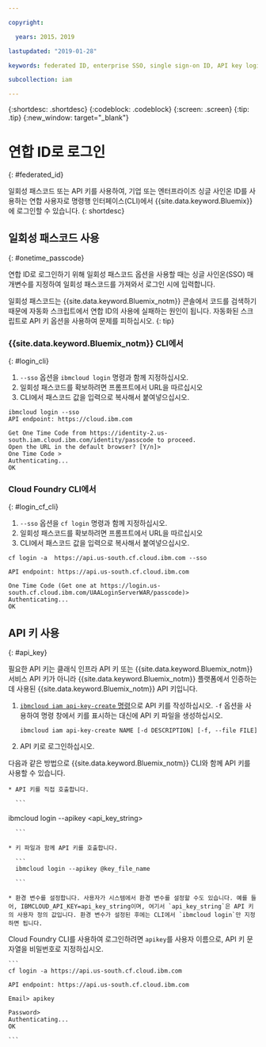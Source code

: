 ```yaml
---

copyright:

  years: 2015，2019

lastupdated: "2019-01-28"

keywords: federated ID, enterprise SSO, single sign-on ID, API key login, one-time passcode login

subcollection: iam

---
```


{:shortdesc: .shortdesc}
{:codeblock: .codeblock}
{:screen: .screen}
{:tip: .tip}
{:new_window: target="_blank"}

# 연합 ID로 로그인
{: #federated_id}

일회성 패스코드 또는 API 키를 사용하여, 기업 또는 엔터프라이즈 싱글 사인온 ID를 사용하는 연합 사용자로 명령행 인터페이스(CLI)에서 {{site.data.keyword.Bluemix}}에 로그인할 수 있습니다.
{: shortdesc}

## 일회성 패스코드 사용
{: #onetime_passcode}

연합 ID로 로그인하기 위해 일회성 패스코드 옵션을 사용할 때는 싱글 사인온(SSO) 매개변수를 지정하여 일회성 패스코드를 가져와서 로그인 시에 입력합니다.

일회성 패스코드는 {{site.data.keyword.Bluemix_notm}} 콘솔에서 코드를 검색하기 때문에 자동화 스크립트에서 연합 ID의 사용에 실패하는 원인이 됩니다. 자동화된 스크립트로 API 키 옵션을 사용하여 문제를 피하십시오.
{: tip}

### {{site.data.keyword.Bluemix_notm}} CLI에서
{: #login_cli}
1. `--sso` 옵션을 `ibmcloud login` 명령과 함께 지정하십시오.
2. 일회성 패스코드를 확보하려면 프롬프트에서 URL을 따르십시오
3. CLI에서 패스코드 값을 입력으로 복사해서 붙여넣으십시오.

  ```
  ibmcloud login --sso
  API endpoint: https://cloud.ibm.com

  Get One Time Code from https://identity-2.us-south.iam.cloud.ibm.com/identity/passcode to proceed.
  Open the URL in the default browser? [Y/n]>
  One Time Code >
  Authenticating...
  OK

  ```

### Cloud Foundry CLI에서
{: #login_cf_cli}

1. `--sso` 옵션을 `cf login` 명령과 함께 지정하십시오.
2. 일회성 패스코드를 확보하려면 프롬프트에서 URL을 따르십시오
3. CLI에서 패스코드 값을 입력으로 복사해서 붙여넣으십시오.

  ```
  cf login -a  https://api.us-south.cf.cloud.ibm.com --sso

  API endpoint: https://api.us-south.cf.cloud.ibm.com

  One Time Code (Get one at https://login.us-south.cf.cloud.ibm.com/UAALoginServerWAR/passcode)>
  Authenticating...
  OK

  ```

## API 키 사용
{: #api_key}

필요한 API 키는 클래식 인프라 API 키 또는 {{site.data.keyword.Bluemix_notm}} 서비스 API 키가 아니라 {{site.data.keyword.Bluemix_notm}} 플랫폼에서 인증하는 데 사용된 {{site.data.keyword.Bluemix_notm}} API 키입니다.

1. [`ibmcloud iam api-key-create` 명령](/docs/cli/reference/ibmcloud?topic=cloud-cli-ibmcloud_iam_api_key_create#ibmcloud_iam_api_key_create)으로 API 키를 작성하십시오. `-f` 옵션을 사용하여 명령 창에서 키를 표시하는 대신에 API 키 파일을 생성하십시오.

   ```
   ibmcloud iam api-key-create NAME [-d DESCRIPTION] [-f, --file FILE]

   ```

2. API 키로 로그인하십시오.

  다음과 같은 방법으로 {{site.data.keyword.Bluemix_notm}} CLI와 함께 API 키를 사용할 수 있습니다.

    * API 키를 직접 호출합니다.

      ```
ibmcloud login --apikey <api_key_string>

      ```

    * 키 파일과 함께 API 키를 호출합니다.

      ```
      ibmcloud login --apikey @key_file_name

      ```

    * 환경 변수를 설정합니다. 사용자가 시스템에서 환경 변수를 설정할 수도 있습니다. 예를 들어, IBMCLOUD_API_KEY=api_key_string이며, 여기서 `api_key_string`은 API 키의 사용자 정의 값입니다. 환경 변수가 설정된 후에는 CLI에서 `ibmcloud login`만 지정하면 됩니다.

  Cloud Foundry CLI를 사용하여 로그인하려면 `apikey`를 사용자 이름으로, API 키 문자열을 비밀번호로 지정하십시오.

    ```
    cf login -a https://api.us-south.cf.cloud.ibm.com

    API endpoint: https://api.us-south.cf.cloud.ibm.com

    Email> apikey

    Password>
    Authenticating...
    OK

    ```
